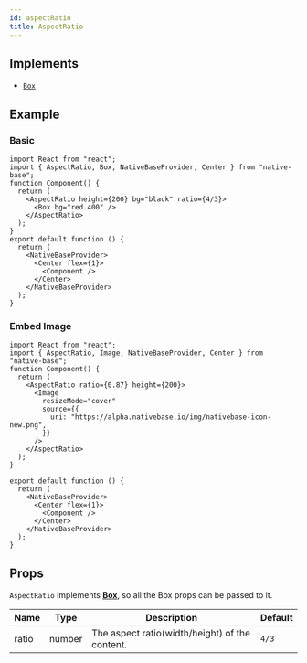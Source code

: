 ```yaml
---
id: aspectRatio
title: AspectRatio
---
```


## Implements

- [`Box`](box.md)

## Example

### Basic

```SnackPlayer name=AspectRatio%20Example
import React from "react";
import { AspectRatio, Box, NativeBaseProvider, Center } from "native-base";
function Component() {
  return (
    <AspectRatio height={200} bg="black" ratio={4/3}>
      <Box bg="red.400" />
    </AspectRatio>
  );
}
export default function () {
  return (
    <NativeBaseProvider>
      <Center flex={1}>
        <Component />
      </Center>
    </NativeBaseProvider>
  );
}
```

### Embed Image

```SnackPlayer name=AspectRatio%20ExampleEmbedImage
import React from "react";
import { AspectRatio, Image, NativeBaseProvider, Center } from "native-base";
function Component() {
  return (
    <AspectRatio ratio={0.87} height={200}>
      <Image
        resizeMode="cover"
        source={{
          uri: "https://alpha.nativebase.io/img/nativebase-icon-new.png",
        }}
      />
    </AspectRatio>
  );
}

export default function () {
  return (
    <NativeBaseProvider>
      <Center flex={1}>
        <Component />
      </Center>
    </NativeBaseProvider>
  );
}

```

## Props

`AspectRatio` implements **[Box](box.md)**, so all the Box props can be passed to it.

| Name  | Type   | Description                                    | Default |
| ----- | ------ | ---------------------------------------------- | ------- |
| ratio | number | The aspect ratio(width/height) of the content. | `4/3`   |
